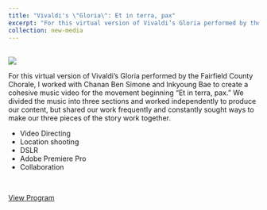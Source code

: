 ```yaml
---
title: "Vivaldi's \"Gloria\": Et in terra, pax"
excerpt: "For this virtual version of Vivaldi’s Gloria performed by the Fairfield County Chorale, I worked with Chanan Ben Simone and Inkyoung Bae to create a cohesive music video for the movement beginning \"Et in terra, pax.\"<br/><img src='../images/alexShot.png'>"
collection: new-media
---
```



<!-- blank line -->
<br>
<img src='../../images/hands.png'>


For this virtual version of Vivaldi’s Gloria performed by the Fairfield County Chorale, I worked with Chanan Ben Simone and Inkyoung Bae to create a cohesive music video for the movement beginning “Et in terra, pax.” We divided the music into three sections and worked independently to produce our content, but shared our work frequently and constantly sought ways to make our three pieces of the story work together.

- Video Directing
- Location shooting
- DSLR
- Adobe Premiere Pro
- Collaboration

<br>

[View Program](../../files/Vivaldi_Gloria_Program.pdf)